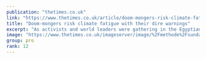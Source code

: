 ```yaml
---
publication: "thetimes.co.uk"
link: "https://www.thetimes.co.uk/article/doom-mongers-risk-climate-fatigue-with-their-dire-warnings-2txvxcf9q"
title: "Doom-mongers risk climate fatigue with their dire warnings"
excerpt: "As activists and world leaders were gathering in the Egyptian resort of Sharm el-Sheikh last week for the UN-organised climate conference Cop27, Ryanair boss"
image: "https://www.thetimes.co.uk/imageserver/image/%2Fmethode%2Fsundaytimes%2Fprod%2Fweb%2Fbin%2Fefe28730-62c4-11ed-8611-a128c33d7159.png?crop=1500%2C844%2C0%2C78&resize=1200"
group: pro
rank: 12
---
```

